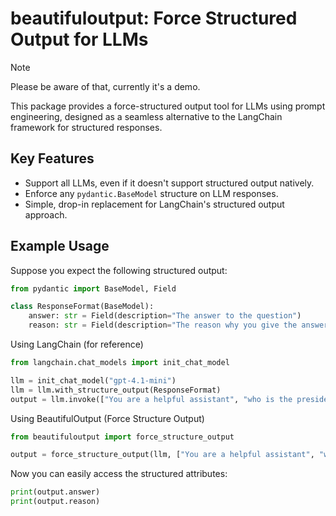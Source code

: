 # beautifuloutput: Force Structured Output for LLMs
>[!Note]
> Please be aware of that, currently it's a demo.

This package provides a force-structured output tool for LLMs using prompt engineering, designed as a seamless alternative to the LangChain framework for structured responses.


## Key Features

- Support all LLMs, even if it doesn't support structured output natively.
- Enforce any `pydantic.BaseModel` structure on LLM responses.
- Simple, drop-in replacement for LangChain's structured output approach.


## Example Usage

Suppose you expect the following structured output:  
```python
from pydantic import BaseModel, Field

class ResponseFormat(BaseModel):
    answer: str = Field(description="The answer to the question")
    reason: str = Field(description="The reason why you give the answer")
```

Using LangChain (for reference)
```python
from langchain.chat_models import init_chat_model

llm = init_chat_model("gpt-4.1-mini")
llm = llm.with_structure_output(ResponseFormat)
output = llm.invoke(["You are a helpful assistant", "who is the president of Korea?"])
```

Using BeautifulOutput (Force Structure Output)
```python
from beautifuloutput import force_structure_output

output = force_structure_output(llm, ["You are a helpful assistant", "who is the president of Korea?"], ResponseFormat)
```

Now you can easily access the structured attributes:
```python
print(output.answer)
print(output.reason)
```
